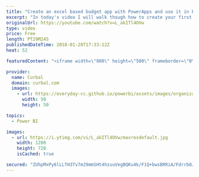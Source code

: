 ```yaml
---
title: "Create an excel based budget app with PowerApps and use it in Power BI"
excerpt: "In today's video I will walk though how to create your first powerapp using excel and onedrive as a source.  The app will be a budget file app that we will them import into Power BI for further analysis, both the data and the appö  The possibilities are endeless!! Enjoy!    Looking for a download file?"
originalUrl: https://youtube.com/watch?v=L_akITl4OVw
type: video
price: Free
length: PT29M24S
publishedDateTime: 2018-01-28T17:33:12Z
heat: 52

featuredContent: "<iframe width=\"800\" height=\"500\" frameborder=\"0\" src=\"https://www.youtube.com/embed/L_akITl4OVw\" allow=\"accelerometer; autoplay; encrypted-media; gyroscope; picture-in-picture\" allowfullscreen></iframe>"

provider:
  name: Curbal
  domain: curbal.com
  images:
    - url: https://everyday-cc.github.io/powerbi/assets/images/organizations/curbal.com-50x50.jpg
      width: 50
      height: 50

topics:
  - Power BI

images:
  - url: https://i.ytimg.com/vi/L_akITl4OVw/maxresdefault.jpg
    width: 1280
    height: 720
    isCached: true

secured: "ZUhpMxPy6lLLTH3Tv7m29mmSHt4hzuuVegBQKu4k/F1Q+bwsBRRiA/FdrrbOJJKR5nf03Medqu4E/5Bd6U5OCSObV2nh5tc389499H2IQhPhs1BAkbGn/PGMqqDIHjWuw/RIp+9V8oTjk/RFv52bwxnhA52jOEubsRt638oh6Z6CM7rIWZD+NNn41zZEAfzL3gii3lktoMAz0eGLjiAMfMd8ooqHtbEKK4hUNp1sRZGY/yQmahTkwgslswNowMywPnW+FpJp2LZIgi1bimx9Fin0lmGAKOZT/O+vE3gNCjkZPhp9mEiGHJSieJL9kPk56V3q+8L6ibO0aLl4iR2LMW5TEkXBTY2GvBKFtRg7LlSEoewFgrkJBUjqmGUXhHvUQMbBX3mqzjSaNbKhXdTDQGRR/9FwMnqw6eKa+lgfcOY=;ZcqVsr0fG+jbPvmjSpjOnA=="
---
```


